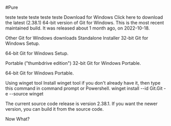 #Pure


teste 
teste 
teste 
teste 
teste 
Download for Windows
Click here to download the latest (2.38.1) 64-bit version of Git for Windows. This is the most recent maintained build. It was released about 1 month ago, on 2022-10-18.

Other Git for Windows downloads
Standalone Installer
32-bit Git for Windows Setup.

64-bit Git for Windows Setup.

Portable ("thumbdrive edition")
32-bit Git for Windows Portable.

64-bit Git for Windows Portable.

Using winget tool
Install winget tool if you don't already have it, then type this command in command prompt or Powershell.
winget install --id Git.Git -e --source winget

The current source code release is version 2.38.1. If you want the newer version, you can build it from the source code.

Now What?

